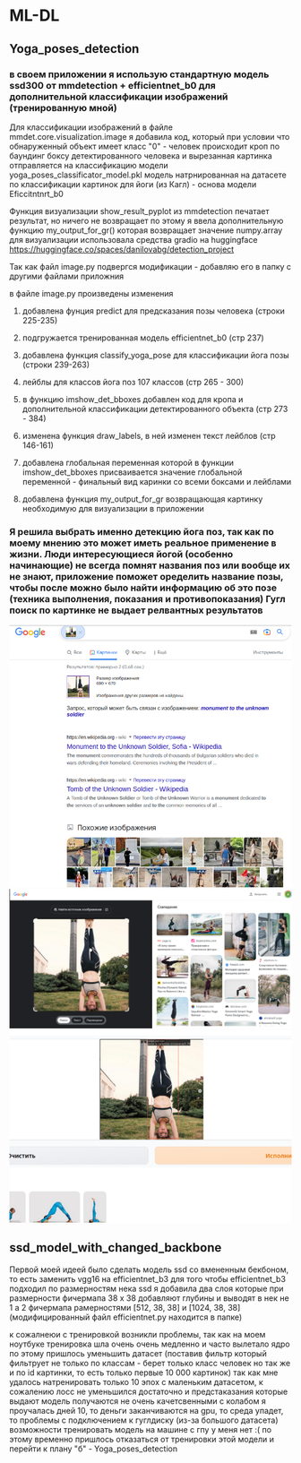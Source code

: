 # ML-DL
## Yoga_poses_detection
### в своем приложении я использую стандартную модель ssd300 от mmdetection + efficientnet_b0 для дополнительной классификации изображений (тренированную мной)

Для классификации изображений в файле mmdet.core.visualization.image я добавила код, 
который при условии что обнаруженный объект имеет класс "0" - человек
происходит кроп по баундинг боксу детектированного человека 
и вырезанная картинка отправляется на классификацию модели yoga_poses_classificator_model.pkl
модель натрнированная на датасете по классификации картинок для йоги (из Кагл) - основа модели Eficcitntnrt_b0


Функция визуализации show_result_pyplot из mmdetection печатает результат, но ничего не возвращает
по этому я ввела дополнительную функцию  my_output_for_gr() которая возвращает значение numpy.array
для визуализации использовала средства gradio на huggingface
https://huggingface.co/spaces/danilovabg/detection_project


Так как файл image.py подвергся модификации - добавляю его в папку с другими файлами приложния


в файле image.py произведены изменения
1. добавлена фунция predict для предсказания позы человека (строки 225-235)

2. подгружается тренированная модель efficientnet_b0 (стр 237)

3. добавлена функция classify_yoga_pose для классификации йога позы (строки 239-263)

4. лейблы для классов йога поз  107 классов (стр 265 - 300)

5. в функцию imshow_det_bboxes добавлен код для кропа и дополнительной классификации детектированного объекта (стр 273 - 384)

6. изменена функция draw_labels, в ней изменен текст лейблов (стр 146-161)

7. добавлена глобальная переменная которой в функции imshow_det_bboxes присваивается значение глобальной переменной - финальный вид каринки со всеми боксами и лейблами

8. добавлена функция my_output_for_gr возвращающая картинку необходимую для визуализации в приложении

### Я решила выбрать именно детекцию йога поз, так как по моему мнению это может иметь реальное применение в жизни. Люди интересующиеся йогой (особенно начинающие) не всегда помнят названия поз или вообще их не знают, приложение поможет оределить название позы, чтобы после можно было найти информацию об это позе (техника выполнения, показания и противопоказания) Гугл поиск по картинке не выдает релвантных результатов
![Гугл поиск по картинке (гугл камера)](https://github.com/danilovabg/ML-DL/blob/master/%D0%B3%D1%83%D0%B3_%D0%BF%D0%BE%D0%B8%D1%81_%D0%BF%D0%BE_%D0%BA%D0%B0%D1%80%D1%82%D0%B8%D0%BD%D0%BA%D0%B52.png)
![Гугл поиск по картинке](https://github.com/danilovabg/ML-DL/blob/master/%D0%B3%D1%83%D0%B3%D0%BB_%D0%BF%D0%BE%D0%B8%D1%81%D0%BA_%D0%BF%D0%BE_%D0%BA%D0%B0%D1%80%D1%82%D0%B8%D0%BD%D0%BA%D0%B5.png)
![Моё приложение](https://github.com/danilovabg/ML-DL/blob/master/%D0%BC%D0%BE%D0%B5_%D0%BF%D1%80%D0%B8%D0%BB%D0%BE%D0%B6%D0%B5%D0%BD%D0%B8%D0%B5.png)


## ssd_model_with_changed_backbone
Первой моей идеей было сделать модель ssd со вмененным бекбоном, то есть заменить vgg16 на efficientnet_b3
для того чтобы efficientnet_b3 подходил по размерностям нека ssd я добавила два слоя которые при размерности фичермапа 38 x 38 добавляют глубины и выводят в нек не 1 а 2 фичермапа рамерностями [512, 38, 38] и [1024, 38, 38] (модифицированный файл efficientnet.py находится в папке)

к сожалнеюи с тренировкой возникли проблемы, так как на моем ноутбуке тренировка шла очень очень медленно и часто вылетало ядро
по этому пришлось уменьшить датасет (поставив фильтр который фильтрует не только по классам - берет только класс человек но так же и по id картинки, то есть только первые 10 000 картинок)
так как мне удалось натренировать только 10 эпох с маленьким датасетом, к сожалению лосс не уменьшился достаточно и предстаказания которые выдают модель получаются не очень качетсвенными
с колабом я проучалась дней 10, то деньги заканчиваются на gpu, то среда упадет, то проблемы с подключением к гуглдиску (из-за большого датасета)
возможности тренировать модель на машине с гпу у меня нет :(
по этому временно пришлось отказаться от тренировки этой модели
и перейти к плану "б"  - Yoga_poses_detection
